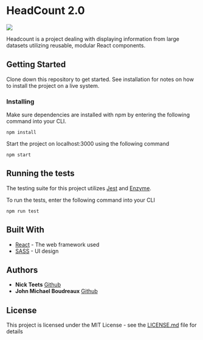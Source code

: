 # HeadCount 2.0

![](https://user-images.githubusercontent.com/20631355/31922678-a37826a2-b833-11e7-995b-3fe37355877f.gif)

Headcount is a project dealing with displaying information from large datasets utilizing reusable, modular React components.

## Getting Started

Clone down this repository to get started. See installation for notes on how to install the project on a live system.

### Installing

Make sure dependencies are installed with npm by entering the following command into your CLI.

```
npm install
```

Start the project on localhost:3000 using the following command

```
npm start
```

## Running the tests

The testing suite for this project utilizes [Jest](https://facebook.github.io/jest/) and [Enzyme](https://github.com/airbnb/enzyme).

To run the tests, enter the following command into your CLI

```
npm run test
```

## Built With

* [React](https://reactjs.org/) - The web framework used
* [SASS](http://sass-lang.com/) - UI design


## Authors

* **Nick Teets** [Github](https://github.com/nicktu12)
* **John Michael Boudreaux** [Github](https://github.com/johnmboudreaux)

## License

This project is licensed under the MIT License - see the [LICENSE.md](LICENSE.md) file for details
